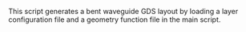 This script generates a bent waveguide GDS layout by loading a layer configuration file and a geometry function file in the main script.
